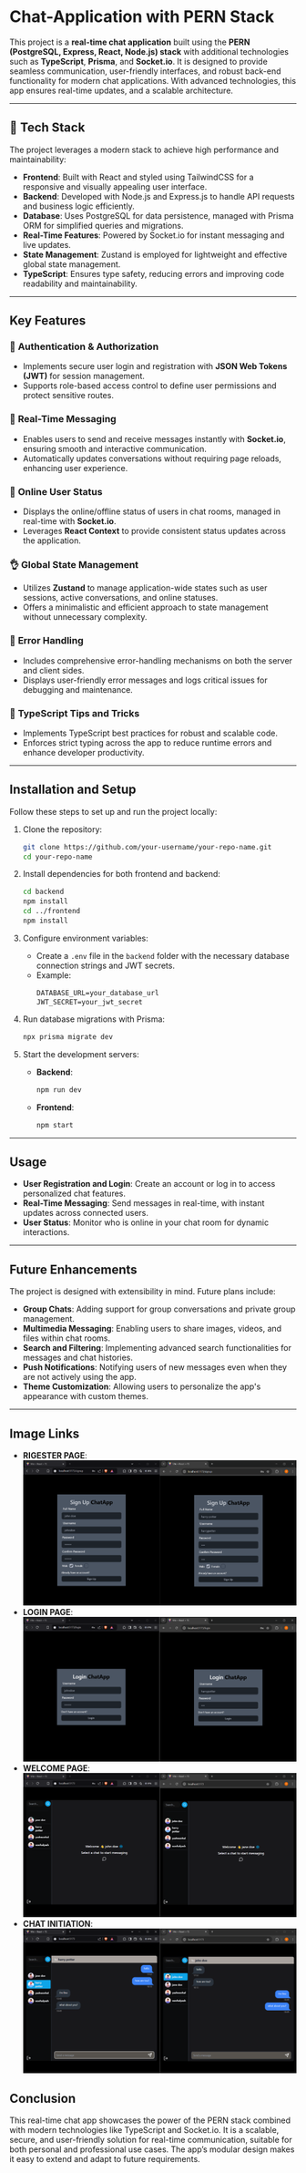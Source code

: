 # Chat-Application with PERN Stack

This project is a **real-time chat application** built using the **PERN (PostgreSQL, Express, React, Node.js) stack** with additional technologies such as **TypeScript**, **Prisma**, and **Socket.io**. It is designed to provide seamless communication, user-friendly interfaces, and robust back-end functionality for modern chat applications. With advanced technologies, this app ensures real-time updates, and a scalable architecture.

---

## 🌟 **Tech Stack**

The project leverages a modern stack to achieve high performance and maintainability:

- **Frontend**: Built with React and styled using TailwindCSS for a responsive and visually appealing user interface.
- **Backend**: Developed with Node.js and Express.js to handle API requests and business logic efficiently.
- **Database**: Uses PostgreSQL for data persistence, managed with Prisma ORM for simplified queries and migrations.
- **Real-Time Features**: Powered by Socket.io for instant messaging and live updates.
- **State Management**: Zustand is employed for lightweight and effective global state management.
- **TypeScript**: Ensures type safety, reducing errors and improving code readability and maintainability.

---

## **Key Features**

### 🎃 **Authentication & Authorization**
- Implements secure user login and registration with **JSON Web Tokens (JWT)** for session management.
- Supports role-based access control to define user permissions and protect sensitive routes.

### 👾 **Real-Time Messaging**
- Enables users to send and receive messages instantly with **Socket.io**, ensuring smooth and interactive communication.
- Automatically updates conversations without requiring page reloads, enhancing user experience.

### 🚀 **Online User Status**
- Displays the online/offline status of users in chat rooms, managed in real-time with **Socket.io**.
- Leverages **React Context** to provide consistent status updates across the application.

### 👌 **Global State Management**
- Utilizes **Zustand** to manage application-wide states such as user sessions, active conversations, and online statuses.
- Offers a minimalistic and efficient approach to state management without unnecessary complexity.

### 🐞 **Error Handling**
- Includes comprehensive error-handling mechanisms on both the server and client sides.
- Displays user-friendly error messages and logs critical issues for debugging and maintenance.

### 👻 **TypeScript Tips and Tricks**
- Implements TypeScript best practices for robust and scalable code.
- Enforces strict typing across the app to reduce runtime errors and enhance developer productivity.

---

## **Installation and Setup**

Follow these steps to set up and run the project locally:

1. Clone the repository:  
   ```bash
   git clone https://github.com/your-username/your-repo-name.git
   cd your-repo-name
   ```

2. Install dependencies for both frontend and backend:  
   ```bash
   cd backend
   npm install
   cd ../frontend
   npm install
   ```

3. Configure environment variables:  
   - Create a `.env` file in the `backend` folder with the necessary database connection strings and JWT secrets.  
   - Example:
     ```env
     DATABASE_URL=your_database_url
     JWT_SECRET=your_jwt_secret
     ```

4. Run database migrations with Prisma:  
   ```bash
   npx prisma migrate dev
   ```

5. Start the development servers:  
   - **Backend**:  
     ```bash
     npm run dev
     ```
   - **Frontend**:  
     ```bash
     npm start
     ```

---

## **Usage**

- **User Registration and Login**: Create an account or log in to access personalized chat features.  
- **Real-Time Messaging**: Send messages in real-time, with instant updates across connected users.  
- **User Status**: Monitor who is online in your chat room for dynamic interactions.  

---

## **Future Enhancements**

The project is designed with extensibility in mind. Future plans include:

- **Group Chats**: Adding support for group conversations and private group management.
- **Multimedia Messaging**: Enabling users to share images, videos, and files within chat rooms.
- **Search and Filtering**: Implementing advanced search functionalities for messages and chat histories.
- **Push Notifications**: Notifying users of new messages even when they are not actively using the app.
- **Theme Customization**: Allowing users to personalize the app's appearance with custom themes.

---
## **Image Links**

- **RIGESTER PAGE**: ![Register Page Screenshot](https://github.com/yash-wavhal/CHAT-APPLICATION/blob/main/frontend/public/Screenshot%202025-01-23%20185953.png)  
- **LOGIN PAGE**: ![Login Page Screenshot](https://github.com/yash-wavhal/CHAT-APPLICATION/blob/main/frontend/public/Screenshot%202025-01-23%20185844.png)  
- **WELCOME PAGE**: ![Welcome Page Screenshot](https://github.com/yash-wavhal/CHAT-APPLICATION/blob/main/frontend/public/Screenshot%202025-01-23%20190517.png)
- **CHAT INITIATION**: ![Chat Initiation Screenshot](https://github.com/yash-wavhal/CHAT-APPLICATION/blob/main/frontend/public/Screenshot%202025-01-23%20185037.png)

## **Conclusion**

This real-time chat app showcases the power of the PERN stack combined with modern technologies like TypeScript and Socket.io. It is a scalable, secure, and user-friendly solution for real-time communication, suitable for both personal and professional use cases. The app’s modular design makes it easy to extend and adapt to future requirements.
